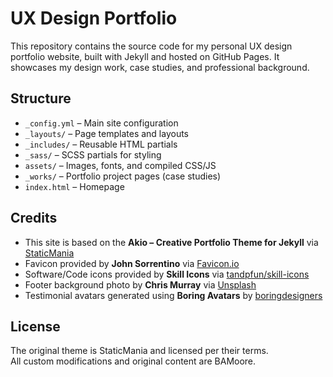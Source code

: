 # UX Design Portfolio

This repository contains the source code for my personal UX design portfolio website, built with Jekyll and hosted on GitHub Pages. It showcases my design work, case studies, and professional background.

## Structure
- `_config.yml` – Main site configuration  
- `_layouts/` – Page templates and layouts  
- `_includes/` – Reusable HTML partials  
- `_sass/` – SCSS partials for styling  
- `assets/` – Images, fonts, and compiled CSS/JS  
- `_works/` – Portfolio project pages (case studies)  
- `index.html` – Homepage  

## Credits
- This site is based on the **Akio – Creative Portfolio Theme for Jekyll** via [StaticMania](https://jekyllthemes.io/theme/akio-portfolio-jekyll-theme)
- Favicon provided by **John Sorrentino** via [Favicon.io](https://favicon.io)
- Software/Code icons provided by **Skill Icons** via [tandpfun/skill-icons](https://github.com/tandpfun/skill-icons)
- Footer background photo by **Chris Murray** via [Unsplash](https://unsplash.com/photos/gray-concrete-building-near-body-of-water-PLgY0KpeL-g)
- Testimonial avatars generated using **Boring Avatars** by [boringdesigners](https://github.com/boringdesigners/boring-avatars)

## License
The original theme is StaticMania and licensed per their terms.  
All custom modifications and original content are BAMoore.
